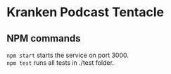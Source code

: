 # Kranken Podcast Tentacle

## NPM commands
`npm start` starts the service on port 3000.  
`npm test` runs all tests in ./test folder.